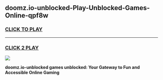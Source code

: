 
## doomz.io-unblocked-Play-Unblocked-Games-Online-qpf8w
<h3>
<a href="https://premium76.site?title=doomz.io-unblocked&ref=25A">CLICK TO PLAY</a></h3>
<hr>

<h3>
<a href="https://premium76.site?title=doomz.io-unblocked&ref=25A">CLICK 2 PLAY</a>
  
</h3>

<a href="https://premium76.site?title=doomz.io-unblocked&ref=25A"><img src="https://clearcache.store/games.png"></a>


**doomz.io-unblocked games unblocked: Your Gateway to Fun and Accessible Online Gaming**
